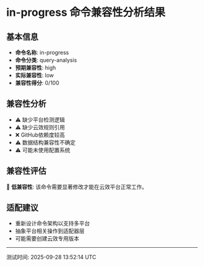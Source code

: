 # in-progress 命令兼容性分析结果

## 基本信息

- **命令名称**: in-progress
- **命令分类**: query-analysis
- **预期兼容性**: high
- **实际兼容性**: low
- **兼容性得分**: 0/100

## 兼容性分析

- ⚠️ 缺少平台检测逻辑
- ⚠️ 缺少云效规则引用
- ❌ GitHub依赖度较高
- ⚠️ 数据结构兼容性不确定
- ⚠️ 可能未使用配置系统

## 兼容性评估

🔴 **低兼容性**: 该命令需要显著修改才能在云效平台正常工作。

## 适配建议

- 重新设计命令架构以支持多平台
- 抽象平台相关操作到适配器层
- 可能需要创建云效专用版本

---
测试时间: 2025-09-28 13:52:14 UTC
